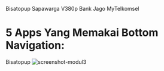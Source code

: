 Bisatopup
Sapawarga
V380p
Bank Jago
MyTelkomsel

# 5 Apps Yang Memakai Bottom Navigation:

Bisatopup
![screenshot-modul3](https://github.com/mkp-kemal/bottomNavigation/raw/main/Screenshot_20231012_095549.jpg)

